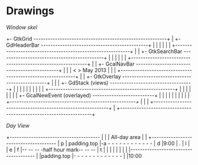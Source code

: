 Drawings
=========

*Window skel*

+- GtkGrid --------------------------------------------------------+
|  +- GdHeaderBar ---------------------------------------------+   |
|  |                                                           |   |
|  +-----------------------------------------------------------+   |
|  +- GtkSearchBar --------------------------------------------+   |
|  |                                                           |   |
|  +-----------------------------------------------------------+   |
|  +- GcalNavBar  ---------------------------------------------+   |
|  | < > May                                              2013 |   |
|  +-----------------------------------------------------------+   |
|  +- GtkOverlay ----------------------------------------------+   |
|  |  +- GdStack (views) -----------------------------------+  |   |
|  |  |                                                     |  |   |
|  |  +-----------------------------------------------------+  |   |
|  |                                                           |   |
|  |  +- GcalNewEvent (overlayed) --------------------------+  |   |
|  |  |                                                     |  |   |
|  |  +-----------------------------------------------------+  |   |
|  +-----------------------------------------------------------+   |
+------------------------------------------------------------------+


*Day View*

+--------------------------------------
|
|
|   All-day area
|
|
+--------------------------------------
| p  | padding.top
|-a  -  -  -  -  -  -  -  -  -  -  -  -
| d  |9:00
| .
| l  |
| e
| f  |-- -- -- -half hour mark-- -- --
| t
|    |
|
|    |
|
|    |
|--------------------------------------
|    |padding.top
|-  -  -  -  -  -  -  -  -  -  -  -  -
|    |10:00
